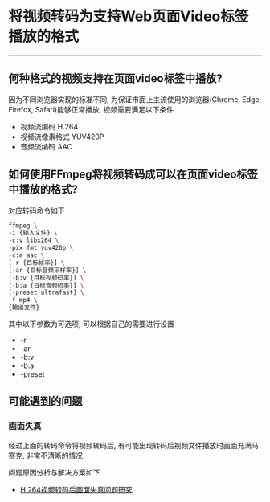 # 将视频转码为支持Web页面Video标签播放的格式

---

## 何种格式的视频支持在页面video标签中播放?

因为不同浏览器实现的标准不同, 为保证市面上主流使用的浏览器(Chrome, Edge, Firefox, Safari)能够正常播放, 视频需要满足以下条件
- 视频流编码 H.264
- 视频流像素格式 YUV420P
- 音频流编码 AAC

## 如何使用FFmpeg将视频转码成可以在页面video标签中播放的格式?

对应转码命令如下

```bash
ffmpeg \
-i {输入文件} \
-c:v libx264 \
-pix_fmt yuv420p \
-c:a aac \
[-r {目标帧率}] \
[-ar {目标音频采样率}] \
[-b:v {目标视频码率}] \
[-b:a {目标音频码率}] \
[-preset ultrafast] \
-f mp4 \
{输出文件}
```

其中以下参数为可选项, 可以根据自己的需要进行设置
- -r
- -ar
- -b:v
- -b:a
- -preset

## 可能遇到的问题

### 画面失真

经过上面的转码命令将视频转码后, 有可能出现转码后视频文件播放时画面充满马赛克, 非常不清晰的情况

问题原因分析与解决方案如下

- [H.264视频转码后画面失真问题研究](/repository/Tools/FFmpeg/docs/H.264视频转码后画面失真问题研究.md#h264视频转码后画面失真问题研究)
